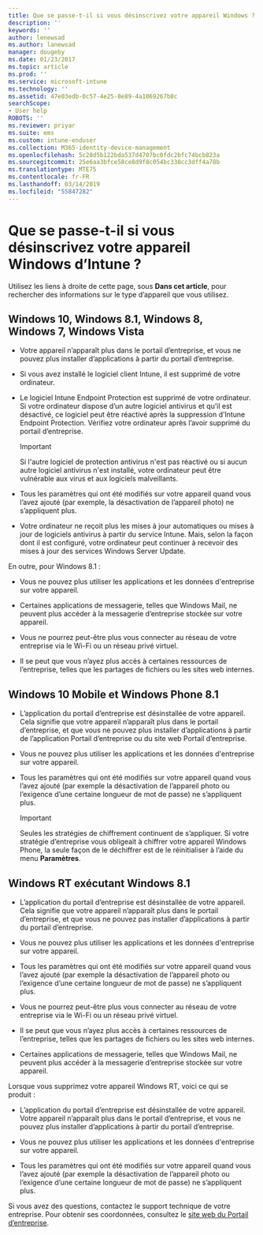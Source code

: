 ```yaml
---
title: Que se passe-t-il si vous désinscrivez votre appareil Windows ? | Microsoft Docs
description: ''
keywords: ''
author: lenewsad
ms.author: lanewsad
manager: dougeby
ms.date: 01/23/2017
ms.topic: article
ms.prod: ''
ms.service: microsoft-intune
ms.technology: ''
ms.assetid: 47e03edb-0c57-4e25-8e89-4a1069267b8c
searchScope:
- User help
ROBOTS: ''
ms.reviewer: priyar
ms.suite: ems
ms.custom: intune-enduser
ms.collection: M365-identity-device-management
ms.openlocfilehash: 5c28d5b122bda537d4707bc0fdc2bfc74bcb823a
ms.sourcegitcommit: 25e6aa3bfce58ce8d9f8c054bc338cc3dff4a78b
ms.translationtype: MTE75
ms.contentlocale: fr-FR
ms.lasthandoff: 03/14/2019
ms.locfileid: "55847282"
---
```

# <a name="what-happens-if-you-unenroll-your-windows-device-from-intune"></a>Que se passe-t-il si vous désinscrivez votre appareil Windows d’Intune ?

Utilisez les liens à droite de cette page, sous **Dans cet article**, pour rechercher des informations sur le type d’appareil que vous utilisez.


## <a name="windows-10-windows-81-windows-8-windows-7-windows-vista"></a>Windows 10, Windows 8.1, Windows 8, Windows 7, Windows Vista

-   Votre appareil n’apparaît plus dans le portail d’entreprise, et vous ne pouvez plus installer d’applications à partir du portail d’entreprise.

-   Si vous avez installé le logiciel client Intune, il est supprimé de votre ordinateur.

-   Le logiciel Intune Endpoint Protection est supprimé de votre ordinateur. Si votre ordinateur dispose d’un autre logiciel antivirus et qu’il est désactivé, ce logiciel peut être réactivé après la suppression d’Intune Endpoint Protection. Vérifiez votre ordinateur après l’avoir supprimé du portail d’entreprise.

    > [!IMPORTANT]
    > Si l'autre logiciel de protection antivirus n'est pas réactivé ou si aucun autre logiciel antivirus n'est installé, votre ordinateur peut être vulnérable aux virus et aux logiciels malveillants.

-   Tous les paramètres qui ont été modifiés sur votre appareil quand vous l’avez ajouté (par exemple, la désactivation de l’appareil photo) ne s’appliquent plus.

-   Votre ordinateur ne reçoit plus les mises à jour automatiques ou mises à jour de logiciels antivirus à partir du service Intune. Mais, selon la façon dont il est configuré, votre ordinateur peut continuer à recevoir des mises à jour des services Windows Server Update.

En outre, pour Windows 8.1 :

-   Vous ne pouvez plus utiliser les applications et les données d'entreprise sur votre appareil.

-   Certaines applications de messagerie, telles que Windows Mail, ne peuvent plus accéder à la messagerie d’entreprise stockée sur votre appareil.

-   Vous ne pourrez peut-être plus vous connecter au réseau de votre entreprise via le Wi-Fi ou un réseau privé virtuel.

-   Il se peut que vous n’ayez plus accès à certaines ressources de l’entreprise, telles que les partages de fichiers ou les sites web internes.

## <a name="windows-10-mobile-and-windows-phone-81"></a>Windows 10 Mobile et Windows Phone 8.1

-   L’application du portail d’entreprise est désinstallée de votre appareil. Cela signifie que votre appareil n’apparaît plus dans le portail d’entreprise, et que vous ne pouvez plus installer d’applications à partir de l’application Portail d’entreprise ou du site web Portail d’entreprise.

-   Vous ne pouvez plus utiliser les applications et les données d'entreprise sur votre appareil.

-   Tous les paramètres qui ont été modifiés sur votre appareil quand vous l’avez ajouté (par exemple la désactivation de l’appareil photo ou l’exigence d’une certaine longueur de mot de passe) ne s’appliquent plus.

    > [!IMPORTANT]
    > Seules les stratégies de chiffrement continuent de s’appliquer. Si votre stratégie d’entreprise vous obligeait à chiffrer votre appareil Windows Phone, la seule façon de le déchiffrer est de le réinitialiser à l’aide du menu **Paramètres**.

## <a name="windows-rt-running-windows-81"></a>Windows RT exécutant Windows 8.1

-   L’application du portail d’entreprise est désinstallée de votre appareil. Cela signifie que votre appareil n’apparaît plus dans le portail d’entreprise, et que vous ne pouvez pas installer d’applications à partir du portail d’entreprise.

-   Vous ne pouvez plus utiliser les applications et les données d'entreprise sur votre appareil.

-   Tous les paramètres qui ont été modifiés sur votre appareil quand vous l’avez ajouté (par exemple la désactivation de l’appareil photo ou l’exigence d’une certaine longueur de mot de passe) ne s’appliquent plus.

-   Vous ne pourrez peut-être plus vous connecter au réseau de votre entreprise via le Wi-Fi ou un réseau privé virtuel.

-   Il se peut que vous n’ayez plus accès à certaines ressources de l’entreprise, telles que les partages de fichiers ou les sites web internes.

-   Certaines applications de messagerie, telles que Windows Mail, ne peuvent plus accéder à la messagerie d’entreprise stockée sur votre appareil.

Lorsque vous supprimez votre appareil Windows RT, voici ce qui se produit :

-   L’application du portail d’entreprise est désinstallée de votre appareil. Votre appareil n’apparaît plus dans le portail d’entreprise, et vous ne pouvez plus installer d’applications à partir du portail d’entreprise.

-   Vous ne pouvez plus utiliser les applications et les données d'entreprise sur votre appareil.

-   Tous les paramètres qui ont été modifiés sur votre appareil quand vous l’avez ajouté (par exemple la désactivation de l’appareil photo ou l’exigence d’une certaine longueur de mot de passe) ne s’appliquent plus.

Si vous avez des questions, contactez le support technique de votre entreprise. Pour obtenir ses coordonnées, consultez le [site web du Portail d’entreprise](https://go.microsoft.com/fwlink/?linkid=2010980).
